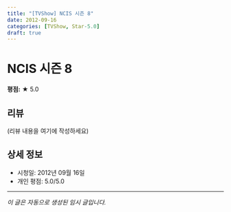 ```yaml
---
title: "[TVShow] NCIS 시즌 8"
date: 2012-09-16
categories: [TVShow, Star-5.0]
draft: true
---
```


# NCIS 시즌 8

**평점:** ★ 5.0

## 리뷰

(리뷰 내용을 여기에 작성하세요)

## 상세 정보

- 시청일: 2012년 09월 16일
- 개인 평점: 5.0/5.0

---

*이 글은 자동으로 생성된 임시 글입니다.*
